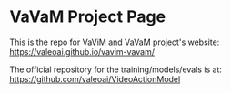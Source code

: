 # VaVaM Project Page

This is the repo for VaViM and VaVaM project's website: https://valeoai.github.io/vavim-vavam/

The official repository for the training/models/evals is at:  https://github.com/valeoai/VideoActionModel

